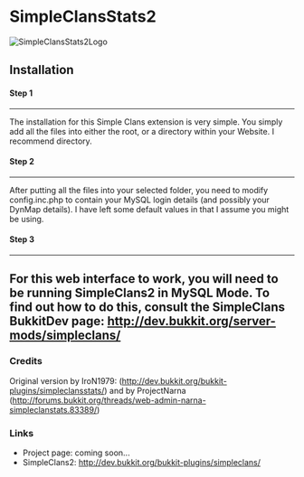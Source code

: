 # SimpleClansStats2

![SimpleClansStats2Logo](http://postiglione.at/ext/SimpleClansStats2Logo.png)

## Installation
#### Step 1
---
The installation for this Simple Clans extension is very simple. You simply add all the files into either the root, or a directory within your Website. I recommend directory.

#### Step 2
---
After putting all the files into your selected folder, you need to modify config.inc.php to contain your MySQL login details (and possibly your DynMap details). I have left some default values in that I assume you might be using. 

#### Step 3
---
For this web interface to work, you will need to be running SimpleClans2 in MySQL Mode. To find out how to do this, consult the SimpleClans BukkitDev page: http://dev.bukkit.org/server-mods/simpleclans/
---

### Credits
Original version by IroN1979: (http://dev.bukkit.org/bukkit-plugins/simpleclansstats/) and by ProjectNarna (http://forums.bukkit.org/threads/web-admin-narna-simpleclanstats.83389/)

### Links
* Project page: coming soon...
* SimpleClans2: http://dev.bukkit.org/bukkit-plugins/simpleclans/
